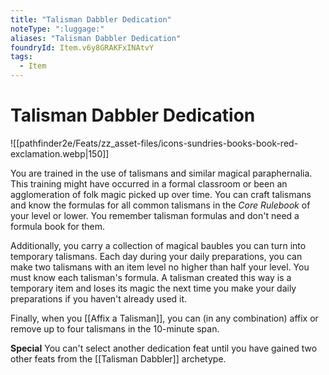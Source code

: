 ```yaml
---
title: "Talisman Dabbler Dedication"
noteType: ":luggage:"
aliases: "Talisman Dabbler Dedication"
foundryId: Item.v6y8GRAKFxINAtvY
tags:
  - Item
---
```


# Talisman Dabbler Dedication
![[pathfinder2e/Feats/zz_asset-files/icons-sundries-books-book-red-exclamation.webp|150]]

You are trained in the use of talismans and similar magical paraphernalia. This training might have occurred in a formal classroom or been an agglomeration of folk magic picked up over time. You can craft talismans and know the formulas for all common talismans in the _Core Rulebook_ of your level or lower. You remember talisman formulas and don't need a formula book for them.

Additionally, you carry a collection of magical baubles you can turn into temporary talismans. Each day during your daily preparations, you can make two talismans with an item level no higher than half your level. You must know each talisman's formula. A talisman created this way is a temporary item and loses its magic the next time you make your daily preparations if you haven't already used it.

Finally, when you [[Affix a Talisman]], you can (in any combination) affix or remove up to four talismans in the 10-minute span.

**Special** You can't select another dedication feat until you have gained two other feats from the [[Talisman Dabbler]] archetype.
